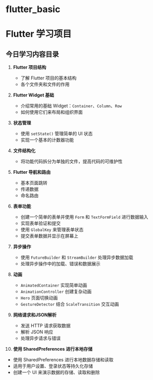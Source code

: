 # flutter_basic

# Flutter 学习项目

## 今日学习内容目录

1. **Flutter 项目结构**
   - 了解 Flutter 项目的基本结构
   - 各个文件夹和文件的作用

2. **Flutter Widget 基础**
   - 介绍常用的基础 Widget：`Container`、`Column`、`Row`
   - 如何使用它们来布局和组织界面

3. **状态管理**
   - 使用 `setState()` 管理简单的 UI 状态
   - 实现一个基本的计数器功能

4. **文件结构化**
   - 将功能代码拆分为单独的文件，提高代码的可维护性

5. **Flutter 导航和路由**
   - 基本页面跳转
   - 传递数据
   - 命名路由

6. **表单功能**
   - 创建一个简单的表单并使用 `Form` 和 `TextFormField` 进行数据输入
   - 实现表单验证和提交
   - 使用 `GlobalKey` 来管理表单状态
   - 提交表单数据并显示在屏幕上   

7. **异步操作**
   - 使用 `FutureBuilder` 和 `StreamBuilder` 处理异步数据加载
   - 处理异步操作中的加载、错误和数据展示

8. **动画**
   - `AnimatedContainer` 实现简单动画
   - `AnimationController` 创建复杂动画   
   - `Hero` 页面切换动画
   - `GestureDetector` 结合 `ScaleTransition` 交互动画

9. **网络请求和JSON解析**
   - 发送 HTTP 请求获取数据
   - 解析 JSON 响应
   - 处理异步请求与错误   

10. **使用 SharedPreferences 进行本地存储**
   - 使用 SharedPreferences 进行本地数据存储和读取
   - 适用于用户设置、登录状态等持久化存储
   - 创建一个 UI 来演示数据的存储、读取和删除   